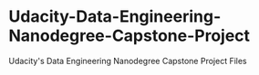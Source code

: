 # Udacity-Data-Engineering-Nanodegree-Capstone-Project
Udacity's Data Engineering Nanodegree Capstone Project Files
